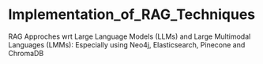 # Implementation_of_RAG_Techniques
RAG Approches wrt Large Language Models (LLMs) and Large Multimodal Languages (LMMs): Especially using Neo4j, Elasticsearch, Pinecone and ChromaDB
